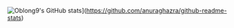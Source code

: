 ![Oblong9's GitHub stats](https://github-readme-stats.vercel.app/api?username=Oblong9)](https://github.com/anuraghazra/github-readme-stats)
